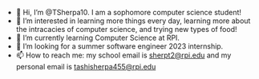 - 👋 Hi, I’m @TSherpa10. I am a sophomore computer science student!
- 👀 I’m interested in learning more things every day, learning more about the intracacies of computer science, and trying new types of food!
- 🌱 I’m currently learning Computer Science at RPI.
- 💞️ I’m looking for a summer software engineer 2023 internship.
- 📫 How to reach me: my school email is sherpt2@rpi.edu and my personal email is tashisherpa455@rpi.edu

<!---
TSherpa10/TSherpa10 is a ✨ special ✨ repository because its `README.md` (this file) appears on your GitHub profile.
You can click the Preview link to take a look at your changes.
--->
